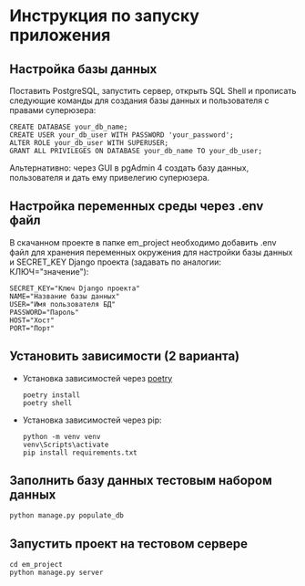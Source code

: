 # Инструкция по запуску приложения

## Настройка базы данных

Поставить PostgreSQL, запустить сервер, открыть SQL Shell и прописать следующие команды для создания базы данных и пользователя с правами суперюзера:

```shell
CREATE DATABASE your_db_name;
CREATE USER your_db_user WITH PASSWORD 'your_password';
ALTER ROLE your_db_user WITH SUPERUSER;
GRANT ALL PRIVILEGES ON DATABASE your_db_name TO your_db_user;
```

Альтернативно: через GUI в pgAdmin 4 создать базу данных, пользователя и дать ему привелегию суперюзера.

## Настройка переменных среды через .env файл

В скачанном проекте в папке em_project необходимо добавить .env файл для хранения переменных окружения для настройки базы данных и SECRET_KEY Django проекта (задавать по аналогии: КЛЮЧ="значение"):

```shell
SECRET_KEY="Ключ Django проекта"
NAME="Название базы данных"
USER="Имя пользователя БД"
PASSWORD="Пароль"
HOST="Хост"
PORT="Порт"
```

## Установить зависимости (2 варианта)

- Установка зависимостей через [poetry](https://python-poetry.org/)

  ```shell
  poetry install
  poetry shell
  ```

- Установка зависимостей через pip:

  ```shell
  python -m venv venv
  venv\Scripts\activate
  pip install requirements.txt
  ```

## Заполнить базу данных тестовым набором данных
  
```shell
python manage.py populate_db
```

## Запустить проект на тестовом сервере

```shell
cd em_project
python manage.py server
```
